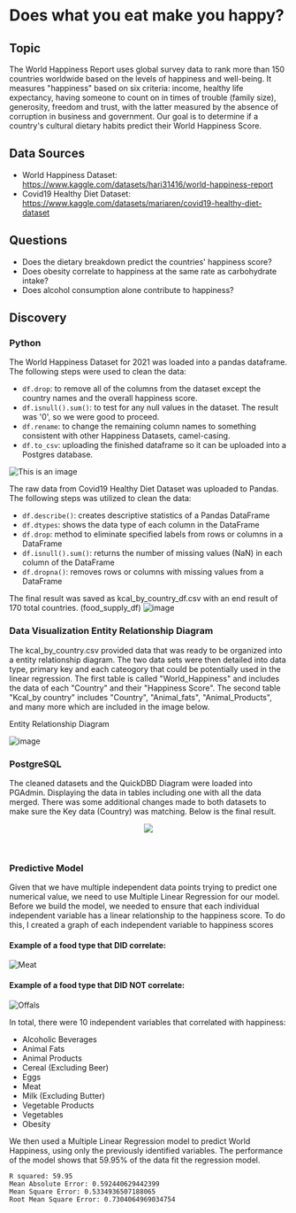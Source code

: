 # Does what you eat make you happy?

## Topic
The World Happiness Report uses global survey data to rank more than 150 countries worldwide based on the levels of happiness and well-being. It measures "happiness" based on six criteria: income, healthy life expectancy, having someone to count on in times of trouble (family size), generosity, freedom and trust, with the latter measured by the absence of corruption in business and government. Our goal is to determine if a country's cultural dietary habits predict their World Happiness Score.

## Data Sources
 - World Happiness Dataset: https://www.kaggle.com/datasets/hari31416/world-happiness-report
 - Covid19 Healthy Diet Dataset: https://www.kaggle.com/datasets/mariaren/covid19-healthy-diet-dataset

## Questions
- Does the dietary breakdown predict the countries' happiness score?
- Does obesity correlate to happiness at the same rate as carbohydrate intake?
- Does alcohol consumption alone contribute to happiness?

## Discovery

### Python 

The World Happiness Dataset for 2021 was loaded into a pandas dataframe. The following steps were used to clean the data:
- `df.drop`: to remove all of the columns from the dataset except the country names and the overall happiness score.
- `df.isnull().sum()`: to test for any null values in the dataset. The result was '0', so we were good to proceed.
- `df.rename`: to change the remaining column names to something consistent with other Happiness Datasets, camel-casing.
- `df.to_csv`: uploading the finished dataframe so it can be uploaded into a Postgres database.

![This is an image](https://github.com/tanahildebrand/OSU_Bootcamp_Final_Project_Group5/blob/main/Resources/happiness_df.png)

The raw data from Covid19 Healthy Diet Dataset was uploaded to Pandas. The following steps was utilized to clean the data:
- `df.describe()`: creates descriptive statistics of a Pandas DataFrame
- `df.dtypes`: shows the data type of each column in the DataFrame
- `df.drop`: method to eliminate specified labels from rows or columns in a DataFrame
- `df.isnull().sum()`: returns the number of missing values (NaN) in each column of the DataFrame
- `df.dropna()`: removes rows or columns with missing values from a DataFrame

The final result was saved as kcal_by_country_df.csv with an end result of 170 total countries. (food_supply_df)
![image](https://user-images.githubusercontent.com/115942978/227000762-dc3b1440-ad32-447e-8bd7-10dc580f19e1.png)


### Data Visualization Entity Relationship Diagram
 
The kcal_by_country.csv provided data that was ready to be organized into a entity relationship diagram. The two data sets were then detailed into data type, primary key and each cateogory that could be potentially used in the linear regression. The first table is called "World_Happiness" and includes the data of each "Country" and their "Happiness Score". The second table "Kcal_by country" includes "Country", "Animal_fats", "Animal_Products", and many more which are included in the image below.  
 
Entity Relationship Diagram
 
![image](ERD.png)
 
 

### PostgreSQL 

The cleaned datasets and the QuickDBD Diagram were loaded into PGAdmin. Displaying the data in tables including one with all the data merged. There was some additional changes made to both datasets to make sure the Key data (Country) was matching. Below is the final result.

<p align="center">
<img src="https://github.com/tanahildebrand/OSU_Bootcamp_Final_Project_Group5/blob/667067fd43038d76b85f0387d2383513ff0cee78/postgresql_table.png ">
</p><br/>

### Predictive Model
Given that we have multiple independent data points trying to predict one numerical value, we need to use Multiple Linear Regression for our model. Before we build the model, we needed to ensure that each individual independent variable has a linear relationship to the happiness score.  To do this, I created a graph of each independent variable to happiness scores

#### Example of a food type that DID correlate:
![Meat](/Predictive_Models/Charts/Meat.png)

#### Example of a food type that DID NOT correlate:
![Offals](/Predictive_Models/Charts/Offals.png)

In total, there were 10 independent variables that correlated with happiness:
- Alcoholic Beverages
- Animal Fats
- Animal Products
- Cereal (Excluding Beer)
- Eggs
- Meat
- Milk (Excluding Butter)
- Vegetable Products
- Vegetables
- Obesity
 
We then used a Multiple Linear Regression model to predict World Happiness, using only the previously identified variables. The performance of the model shows that 59.95% of the data fit the regression model.

```
R squared: 59.95
Mean Absolute Error: 0.592440629442399
Mean Square Error: 0.5334936507188065
Root Mean Square Error: 0.7304064969034754
```
